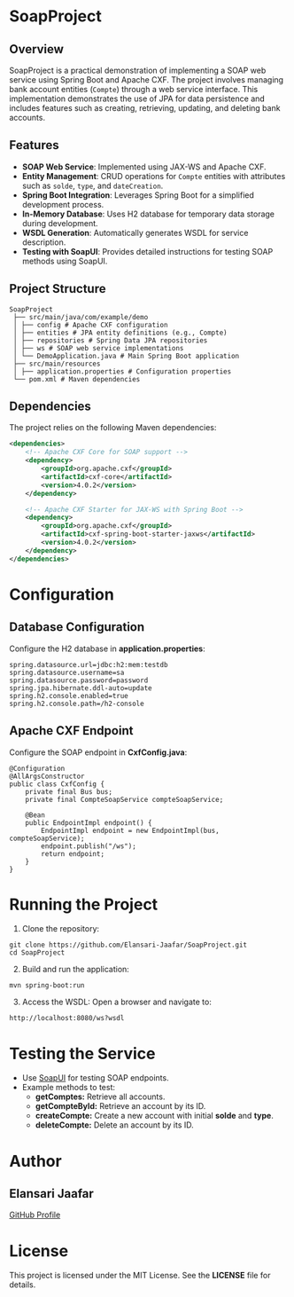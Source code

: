 # SoapProject

## Overview

SoapProject is a practical demonstration of implementing a SOAP web service using Spring Boot and Apache CXF. The project involves managing bank account entities (`Compte`) through a web service interface. This implementation demonstrates the use of JPA for data persistence and includes features such as creating, retrieving, updating, and deleting bank accounts.

## Features

- **SOAP Web Service**: Implemented using JAX-WS and Apache CXF.
- **Entity Management**: CRUD operations for `Compte` entities with attributes such as `solde`, `type`, and `dateCreation`.
- **Spring Boot Integration**: Leverages Spring Boot for a simplified development process.
- **In-Memory Database**: Uses H2 database for temporary data storage during development.
- **WSDL Generation**: Automatically generates WSDL for service description.
- **Testing with SoapUI**: Provides detailed instructions for testing SOAP methods using SoapUI.

## Project Structure
```
SoapProject
 ├── src/main/java/com/example/demo
 │ ├── config # Apache CXF configuration
 │ ├── entities # JPA entity definitions (e.g., Compte)
 │ ├── repositories # Spring Data JPA repositories
 │ ├── ws # SOAP web service implementations
 │ └── DemoApplication.java # Main Spring Boot application
 ├── src/main/resources
 │ ├── application.properties # Configuration properties
 └── pom.xml # Maven dependencies
```

## Dependencies

The project relies on the following Maven dependencies:

```xml
<dependencies>
    <!-- Apache CXF Core for SOAP support -->
    <dependency>
        <groupId>org.apache.cxf</groupId>
        <artifactId>cxf-core</artifactId>
        <version>4.0.2</version>
    </dependency>

    <!-- Apache CXF Starter for JAX-WS with Spring Boot -->
    <dependency>
        <groupId>org.apache.cxf</groupId>
        <artifactId>cxf-spring-boot-starter-jaxws</artifactId>
        <version>4.0.2</version>
    </dependency>
</dependencies>
```
# Configuration
## Database Configuration
Configure the H2 database in **application.properties**:

```properties
spring.datasource.url=jdbc:h2:mem:testdb
spring.datasource.username=sa
spring.datasource.password=password
spring.jpa.hibernate.ddl-auto=update
spring.h2.console.enabled=true
spring.h2.console.path=/h2-console
```
## Apache CXF Endpoint
Configure the SOAP endpoint in **CxfConfig.java**:
```
@Configuration
@AllArgsConstructor
public class CxfConfig {
    private final Bus bus;
    private final CompteSoapService compteSoapService;

    @Bean
    public EndpointImpl endpoint() {
        EndpointImpl endpoint = new EndpointImpl(bus, compteSoapService);
        endpoint.publish("/ws");
        return endpoint;
    }
}
```
# Running the Project
1. Clone the repository:
```
git clone https://github.com/Elansari-Jaafar/SoapProject.git
cd SoapProject
```
2. Build and run the application:
```
mvn spring-boot:run
```
3. Access the WSDL: Open a browser and navigate to:
```
http://localhost:8080/ws?wsdl
```
# Testing the Service
- Use [SoapUI](https://www.soapui.org/) for testing SOAP endpoints.
- Example methods to test:
    - **getComptes:** Retrieve all accounts.
    - **getCompteById:** Retrieve an account by its ID.
    - **createCompte:** Create a new account with initial **solde** and **type**.
    - **deleteCompte:** Delete an account by its ID.
# Author
## Elansari Jaafar
[GitHub Profile](https://github.com/Elansari-Jaafar)

# License
This project is licensed under the MIT License. See the **LICENSE** file for details.
